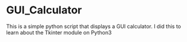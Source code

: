 # GUI_Calculator
This is a simple python script that displays a GUI calculator. I did this to learn about the Tkinter module on Python3
